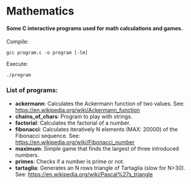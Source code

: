 # Mathematics 

#### Some C interactive programs used for math calculations and games.

Compile:
```
gcc program.c -o program [-lm]
```

Execute:
```
./program
```

### List of programs:
- **ackermann**: Calculates the Ackermann function of two values. See: https://en.wikipedia.org/wiki/Ackermann_function
- **chains_of_chars**: Program to play with strings.
- **factorial**: Calculates the factorial of a number.
- **fibonacci**: Calculates iteratively N elements (MAX: 20000) of the Fibonacci sequence. See: https://en.wikipedia.org/wiki/Fibonacci_number
- **maximum**: Simple game that finds the largest of three introduced numbers. 
- **primes**: Checks if a number is prime or not.
- **tartaglia**: Generates an N rows triangle of Tartaglia (slow for N>30). See: https://en.wikipedia.org/wiki/Pascal%27s_triangle



